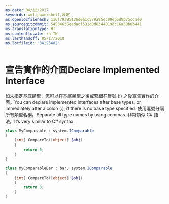 ```yaml
---
ms.date: 06/12/2017
keywords: wmf,powershell,設定
ms.openlocfilehash: 116f79a95126d0a1c579a95ec99eb5d8b75cc1e0
ms.sourcegitcommit: 54534635eedacf531d8d6344019dc16a50b8b441
ms.translationtype: HT
ms.contentlocale: zh-TW
ms.lasthandoff: 05/17/2018
ms.locfileid: "34225482"
---
```

# <a name="declare-implemented-interface"></a><span data-ttu-id="3c428-102">宣告實作的介面</span><span class="sxs-lookup"><span data-stu-id="3c428-102">Declare Implemented Interface</span></span>

<span data-ttu-id="3c428-103">如未指定基底類型，您可以在基底類型之後或緊跟在冒號 (:) 之後宣告實作的介面。</span><span class="sxs-lookup"><span data-stu-id="3c428-103">You can declare implemented interfaces after base types, or immediately after a colon (:), if there is no base type specified.</span></span> <span data-ttu-id="3c428-104">使用逗號分隔所有類型名稱。</span><span class="sxs-lookup"><span data-stu-id="3c428-104">Separate all type names by using commas.</span></span> <span data-ttu-id="3c428-105">非常類似 C# 語法。</span><span class="sxs-lookup"><span data-stu-id="3c428-105">It’s very similar to C# syntax.</span></span>

```powershell
class MyComparable : system.IComparable
{
    [int] CompareTo([object] $obj)
    {
        return 0;
    }
}

class MyComparableBar : bar, system.IComparable
{
    [int] CompareTo([object] $obj)
    {
        return 0;
    }
}
```
